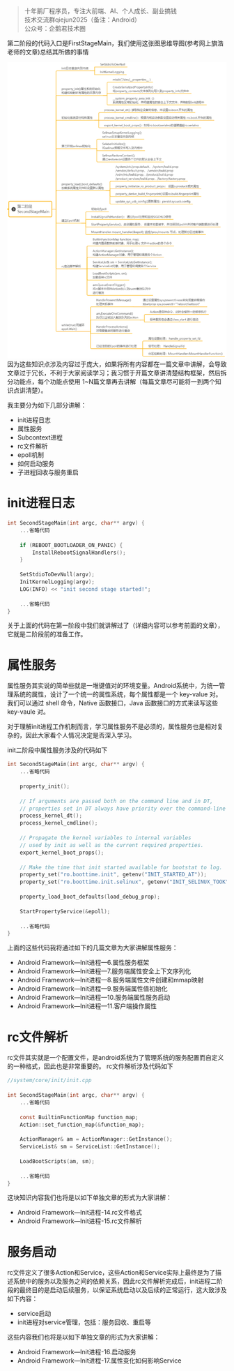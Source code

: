 > 十年鹅厂程序员，专注大前端、AI、个人成长、副业搞钱 <br>
> 技术交流群qiejun2025（备注：Android）<br>
> 公众号：企鹅君技术圈 <br>

第二阶段的代码入口是FirstStageMain，我们使用这张图思维导图(参考网上旗浩老师的文章)总结其所做的事情

![第二阶段思维导图.png](https://raw.githubusercontent.com/linuxjava/AndroidFramework/refs/heads/main/02%20Android%E5%90%AF%E5%8A%A8/images/init%E8%BF%9B%E7%A8%8B/%E7%AC%AC%E4%BA%8C%E9%98%B6%E6%AE%B5%E6%80%9D%E7%BB%B4%E5%AF%BC%E5%9B%BE.png)
因为这些知识点涉及内容过于庞大，如果将所有内容都在一篇文章中讲解，会导致文章过于冗长，不利于大家阅读学习；我习惯于开篇文章讲清楚结构框架，然后拆分功能点，每个功能点使用 1\~N篇文章再去讲解（每篇文章尽可能将一到两个知识点讲清楚）。

我主要分为如下几部分讲解：

*   init进程日志
*   属性服务
*   Subcontext进程
*   rc文件解析
*   epoll机制
*   如何启动服务
*   子进程回收与服务重启

# init进程日志

```c
int SecondStageMain(int argc, char** argv) {
    ...省略代码 

    if (REBOOT_BOOTLOADER_ON_PANIC) {
        InstallRebootSignalHandlers();
    }

    SetStdioToDevNull(argv);
    InitKernelLogging(argv);
    LOG(INFO) << "init second stage started!";

    ...省略代码 
} 
```

关于上面的代码在第一阶段中我们就讲解过了（详细内容可以参考前面的文章），它就是二阶段前的准备工作。

# 属性服务

属性服务其实说的简单些就是一堆键值对的环境变量。Android系统中，为统一管理系统的属性，设计了一个统一的属性系统，每个属性都是一个 key-value 对。 我们可以通过 shell 命令，Native 函数接口，Java 函数接口的方式来读写这些 key-vaule 对。

对于理解init进程工作机制而言，学习属性服务不是必须的，属性服务也是相对复杂的，因此大家看个人情况决定是否深入学习。

init二阶段中属性服务涉及的代码如下

```c
int SecondStageMain(int argc, char** argv) {
    ...省略代码 

    property_init();

    // If arguments are passed both on the command line and in DT,
    // properties set in DT always have priority over the command-line ones.
    process_kernel_dt();
    process_kernel_cmdline();

    // Propagate the kernel variables to internal variables
    // used by init as well as the current required properties.
    export_kernel_boot_props();

    // Make the time that init started available for bootstat to log.
    property_set("ro.boottime.init", getenv("INIT_STARTED_AT"));
    property_set("ro.boottime.init.selinux", getenv("INIT_SELINUX_TOOK"));

    property_load_boot_defaults(load_debug_prop);

    StartPropertyService(&epoll);

    ...省略代码 
} 
```

上面的这些代码我将通过如下的几篇文章为大家讲解属性服务：

*   Android Framework—Init进程—6.属性服务框架
*   Android Framework—Init进程—7.服务端属性安全上下文序列化
*   Android Framework—Init进程—8.服务端属性文件创建和mmap映射
*   Android Framework—Init进程—9.服务端属性值初始化
*   Android Framework—Init进程—10.服务端属性服务启动
*   Android Framework—Init进程—11.客户端操作属性

# rc文件解析

rc文件其实就是一个配置文件，是android系统为了管理系统的服务配置而自定义的一种格式，因此也是非常重要的。
rc文件解析涉及代码如下

```c
//system/core/init/init.cpp

int SecondStageMain(int argc, char** argv) {
    ...省略代码 

    const BuiltinFunctionMap function_map;
    Action::set_function_map(&function_map);

    ActionManager& am = ActionManager::GetInstance();
    ServiceList& sm = ServiceList::GetInstance();

    LoadBootScripts(am, sm);

    ...省略代码 
} 
```

这块知识内容我们也将是以如下单独文章的形式为大家讲解：

*   Android Framework—Init进程-14.rc文件格式
*   Android Framework—Init进程-15.rc文件解析

# 服务启动

rc文件定义了很多Action和Service，这些Action和Service实际上最终是为了描述系统中的服务以及服务之间的依赖关系，因此rc文件解析完成后，init进程二阶段的最终目的是启动后续服务，以保证系统启动以及后续的正常运行，这大致涉及如下内容：

*   service启动
*   init进程对service管理，包括：服务回收、重启等

这些内容我们也将是以如下单独文章的形式为大家讲解：

*   Android Framework—Init进程-16.启动服务
*   Android Framework—Init进程-17.属性变化如何影响Service
